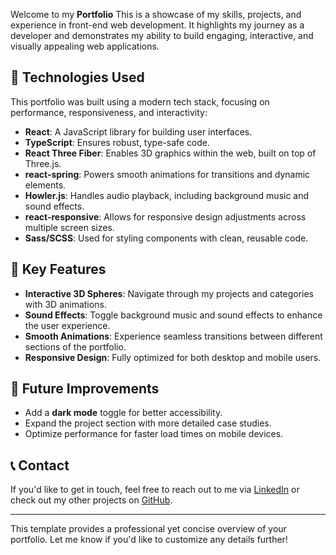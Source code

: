 
Welcome to my **Portfolio** This is a showcase of my skills, projects, and experience in front-end web development. It highlights my journey as a developer and demonstrates my ability to build engaging, interactive, and visually appealing web applications.

## 🔧 Technologies Used

This portfolio was built using a modern tech stack, focusing on performance, responsiveness, and interactivity:

- **React**: A JavaScript library for building user interfaces.
- **TypeScript**: Ensures robust, type-safe code.
- **React Three Fiber**: Enables 3D graphics within the web, built on top of Three.js.
- **react-spring**: Powers smooth animations for transitions and dynamic elements.
- **Howler.js**: Handles audio playback, including background music and sound effects.
- **react-responsive**: Allows for responsive design adjustments across multiple screen sizes.
- **Sass/SCSS**: Used for styling components with clean, reusable code.

## 🎨 Key Features

- **Interactive 3D Spheres**: Navigate through my projects and categories with 3D animations.
- **Sound Effects**: Toggle background music and sound effects to enhance the user experience.
- **Smooth Animations**: Experience seamless transitions between different sections of the portfolio.
- **Responsive Design**: Fully optimized for both desktop and mobile users.

## 🌱 Future Improvements

- Add a **dark mode** toggle for better accessibility.
- Expand the project section with more detailed case studies.
- Optimize performance for faster load times on mobile devices.

## 📞 Contact

If you'd like to get in touch, feel free to reach out to me via [LinkedIn](https://www.linkedin.com/in/sullivan-tobias-340807157) or check out my other projects on [GitHub](https://github.com/sullytobias).

---

This template provides a professional yet concise overview of your portfolio. Let me know if you'd like to customize any details further!
